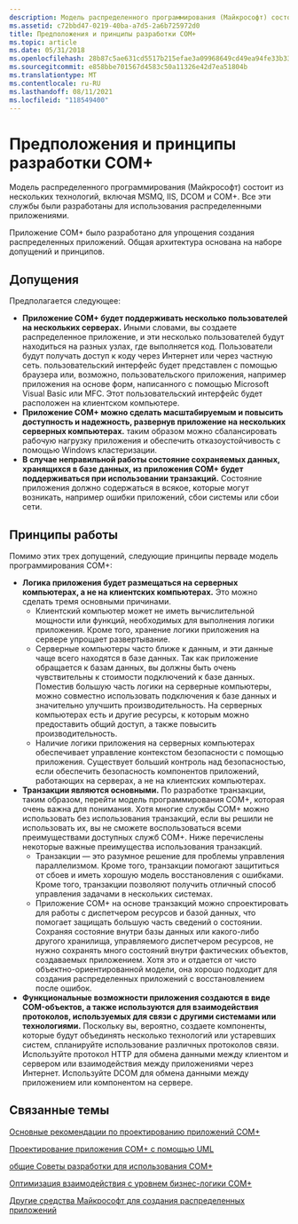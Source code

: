 ```yaml
---
description: Модель распределенного программирования (Майкрософт) состоит из нескольких технологий, включая MSMQ, IIS, DCOM и COM+. Все эти службы были разработаны для использования распределенными приложениями.
ms.assetid: c72bbd47-0219-40ba-a7d5-2a6b725972d0
title: Предположения и принципы разработки COM+
ms.topic: article
ms.date: 05/31/2018
ms.openlocfilehash: 28b87c5ae631cd5517b215efae3a09968649cd49ea94fe33b33d9b826082e911
ms.sourcegitcommit: e858bbe701567d4583c50a11326e42d7ea51804b
ms.translationtype: MT
ms.contentlocale: ru-RU
ms.lasthandoff: 08/11/2021
ms.locfileid: "118549400"
---
```

# <a name="com-design-assumptions-and-principles"></a>Предположения и принципы разработки COM+

Модель распределенного программирования (Майкрософт) состоит из нескольких технологий, включая MSMQ, IIS, DCOM и COM+. Все эти службы были разработаны для использования распределенными приложениями.

Приложение COM+ было разработано для упрощения создания распределенных приложений. Общая архитектура основана на наборе допущений и принципов.

## <a name="assumptions"></a>Допущения

Предполагается следующее:

-   **Приложение COM+ будет поддерживать несколько пользователей на нескольких серверах.** Иными словами, вы создаете распределенное приложение, и эти несколько пользователей будут находиться на разных узлах, где выполняется код. Пользователи будут получать доступ к коду через Интернет или через частную сеть. пользовательский интерфейс будет представлен с помощью браузера или, возможно, пользовательского приложения, например приложения на основе форм, написанного с помощью Microsoft Visual Basic или MFC. Этот пользовательский интерфейс будет расположен на клиентском компьютере.
-   **Приложение COM+ можно сделать масштабируемым и повысить доступность и надежность, развернув приложение на нескольких серверных компьютерах.** таким образом можно сбалансировать рабочую нагрузку приложения и обеспечить отказоустойчивость с помощью Windows кластеризации.
-   **В случае неправильной работы состояние сохраняемых данных, хранящихся в базе данных, из приложения COM+ будет поддерживаться при использовании транзакций.** Состояние приложения должно содержаться в всякое, которые могут возникать, например ошибки приложений, сбои системы или сбои сети.

## <a name="principles"></a>Принципы работы

Помимо этих трех допущений, следующие принципы перваде модель программирования COM+:

-   **Логика приложения будет размещаться на серверных компьютерах, а не на клиентских компьютерах.** Это можно сделать тремя основными причинами.
    -   Клиентский компьютер может не иметь вычислительной мощности или функций, необходимых для выполнения логики приложения. Кроме того, хранение логики приложения на сервере упрощает развертывание.
    -   Серверные компьютеры часто ближе к данным, и эти данные чаще всего находятся в базе данных. Так как приложение обращается к базам данных, вы должны быть очень чувствительны к стоимости подключений к базе данных. Поместив большую часть логики на серверные компьютеры, можно совместно использовать подключения к базе данных и значительно улучшить производительность. На серверных компьютерах есть и другие ресурсы, к которым можно предоставить общий доступ, а также повысить производительность.
    -   Наличие логики приложения на серверных компьютерах обеспечивает управление контекстом безопасности с помощью приложения. Существует больший контроль над безопасностью, если обеспечить безопасность компонентов приложений, работающих на серверах, а не на клиентских компьютерах.
-   **Транзакции являются основными.** По разработке транзакции, таким образом, перейти модель программирования COM+, которая очень важна для понимания. Хотя многие службы COM+ можно использовать без использования транзакций, если вы решили не использовать их, вы не сможете воспользоваться всеми преимуществами доступных служб COM+. Ниже перечислены некоторые важные преимущества использования транзакций.
    -   Транзакции — это разумное решение для проблемы управления параллелизмом. Кроме того, транзакции помогают защититься от сбоев и иметь хорошую модель восстановления с ошибками. Кроме того, транзакции позволяют получить отличный способ управления задачами в нескольких системах.
    -   Приложение COM+ на основе транзакций можно спроектировать для работы с диспетчером ресурсов и базой данных, что помогает защищать большую часть сведений о состоянии. Сохраняя состояние внутри базы данных или какого-либо другого хранилища, управляемого диспетчером ресурсов, не нужно сохранять много состояний внутри фактических объектов, создаваемых приложением. Хотя это и отдается от чисто объектно-ориентированной модели, она хорошо подходит для создания распределенных приложений с восстановлением после ошибок.
-   **Функциональные возможности приложения создаются в виде COM-объектов, а также используются для взаимодействия протоколов, используемых для связи с другими системами или технологиями.** Поскольку вы, вероятно, создаете компоненты, которые будут объединять несколько технологий или устаревших систем, спланируйте использование различных протоколов связи. Используйте протокол HTTP для обмена данными между клиентом и сервером или взаимодействия между приложениями через Интернет. Используйте DCOM для обмена данными между приложением или компонентом на сервере.

## <a name="related-topics"></a>Связанные темы

<dl> <dt>

[Основные рекомендации по проектированию приложений COM+](basic-guidelines-for-designing-com--applications.md)
</dt> <dt>

[Проектирование приложения COM+ с помощью UML](designing-the-com--application-using-uml.md)
</dt> <dt>

[общие Советы разработки для использования COM+](general-design-tips-for-using-com-.md)
</dt> <dt>

[Оптимизация взаимодействия с уровнем бизнес-логики COM+](optimizing-interactions-with-the-com--business-logic-tier.md)
</dt> <dt>

[Другие средства Майкрософт для создания распределенных приложений](other-microsoft-tools-for-building-distributed-applications.md)
</dt> </dl>

 

 



